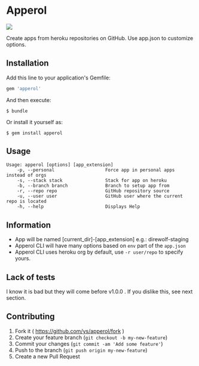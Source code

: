 # Apperol

![](http://cl.ly/image/0C230a0p2p0G/apperol.png)

Create apps from heroku repositories on GitHub.
Use app.json to customize options.

## Installation

Add this line to your application's Gemfile:

```ruby
gem 'apperol'
```

And then execute:

    $ bundle

Or install it yourself as:

    $ gem install apperol

## Usage

```
Usage: apperol [options] [app_extension]
    -p, --personal                   Force app in personal apps instead of orgs
    -s, --stack stack                Stack for app on heroku
    -b, --branch branch              Branch to setup app from
    -r, --repo repo                  GitHub repository source
    -u, --user user                  GitHub user where the current repo is located
    -h, --help                       Displays Help
```

## Information

- App will be named [current_dir]-[app_extension] e.g.: direwolf-staging
- Apperol CLI will have many options based on `env` part of the `app.json`
- Apperol CLI uses heroku org by default, use `-r user/repo` to specify yours.

## Lack of tests

I know it is bad but they will come before v1.0.0 .
If you dislike this, see next section.

## Contributing

1. Fork it ( https://github.com/ys/apperol/fork )
2. Create your feature branch (`git checkout -b my-new-feature`)
3. Commit your changes (`git commit -am 'Add some feature'`)
4. Push to the branch (`git push origin my-new-feature`)
5. Create a new Pull Request
